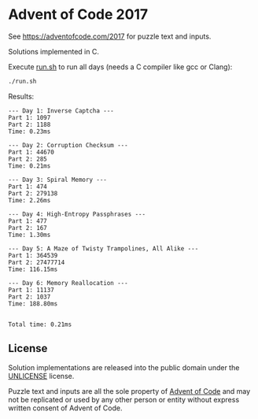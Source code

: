 # Advent of Code 2017

See https://adventofcode.com/2017 for puzzle text and inputs.

Solutions implemented in C.

Execute [run.sh](run.sh) to run all days (needs a C compiler like gcc or Clang):

```sh 
./run.sh 
```

Results:

```
--- Day 1: Inverse Captcha ---
Part 1: 1097
Part 2: 1188
Time: 0.23ms

--- Day 2: Corruption Checksum ---
Part 1: 44670
Part 2: 285
Time: 0.21ms

--- Day 3: Spiral Memory ---
Part 1: 474
Part 2: 279138
Time: 2.26ms

--- Day 4: High-Entropy Passphrases ---
Part 1: 477
Part 2: 167
Time: 1.30ms

--- Day 5: A Maze of Twisty Trampolines, All Alike ---
Part 1: 364539
Part 2: 27477714
Time: 116.15ms

--- Day 6: Memory Reallocation ---
Part 1: 11137
Part 2: 1037
Time: 188.80ms


Total time: 0.21ms
```

## License

Solution implementations are released into the public domain under the [UNLICENSE](/UNLICENSE) license.

Puzzle text and inputs are all the sole property of [Advent of Code](https://adventofcode.com/) and may not be replicated or used by any other person or entity without express written consent of Advent of Code.
